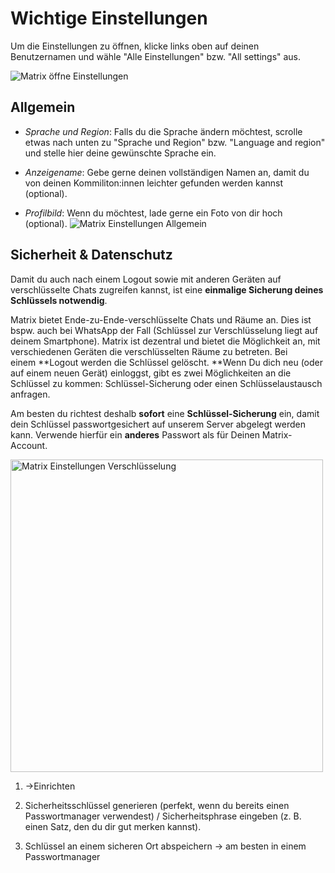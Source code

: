 Wichtige Einstellungen
======================

Um die Einstellungen zu öffnen, klicke links oben auf deinen Benutzernamen und wähle "Alle Einstellungen" bzw. "All settings" aus.

<img src="../img/matrix-oeffne-einstellungen.png" alt="Matrix öffne Einstellungen" />

## Allgemein

-   *Sprache und Region*: Falls du die Sprache ändern möchtest, scrolle etwas nach unten zu "Sprache und Region" bzw. "Language and region" und stelle hier deine gewünschte Sprache ein.

-   *Anzeigename*: Gebe gerne deinen vollständigen Namen an, damit du von deinen Kommiliton:innen leichter gefunden werden kannst (optional).

-   *Profilbild*: Wenn du möchtest, lade gerne ein Foto von dir hoch (optional).
    <img src="../img/matrix-einstellungen-allgemein.png" alt="Matrix Einstellungen Allgemein" />

## Sicherheit & Datenschutz

Damit du auch nach einem Logout sowie mit anderen Geräten auf verschlüsselte Chats zugreifen kannst, ist eine **einmalige Sicherung deines Schlüssels notwendig**. 

Matrix bietet Ende-zu-Ende-verschlüsselte Chats und Räume an. Dies ist bspw. auch bei WhatsApp der Fall (Schlüssel zur Verschlüsselung liegt auf deinem Smartphone). Matrix ist dezentral und bietet die Möglichkeit an, mit verschiedenen Geräten die verschlüsselten Räume zu betreten. Bei einem **Logout werden die Schlüssel gelöscht. **Wenn Du dich neu (oder auf einem neuen Gerät) einloggst, gibt es zwei Möglichkeiten an die Schlüssel zu kommen: Schlüssel-Sicherung oder einen Schlüsselaustausch anfragen.

Am besten du richtest deshalb **sofort** eine **Schlüssel-Sicherung** ein, damit dein Schlüssel passwortgesichert auf unserem Server abgelegt werden kann. Verwende hierfür ein **anderes** Passwort als für Deinen Matrix-Account.

<img src="../img/matrix-verschluesselung.png" alt="Matrix Einstellungen Verschlüsselung" width="500" />

1.  →Einrichten

2.  Sicherheitsschlüssel generieren (perfekt, wenn du bereits einen Passwortmanager verwendest) / Sicherheitsphrase eingeben (z.&#x00A0;B. einen Satz, den du dir gut merken kannst).

3.  Schlüssel an einem sicheren Ort abspeichern → am besten in einem Passwortmanager
